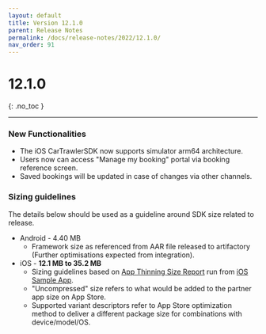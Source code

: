 ```yaml
---
layout: default
title: Version 12.1.0
parent: Release Notes
permalink: /docs/release-notes/2022/12.1.0/
nav_order: 91
---
```


# 12.1.0

{: .no_toc }

---

### New Functionalities

* The iOS CarTrawlerSDK now supports simulator arm64 architecture.
* Users now can access "Manage my booking" portal via booking reference screen.
* Saved bookings will be updated in case of changes via other channels.


### Sizing guidelines
The details below should be used as a guideline around SDK size related to release.
* Android - 4.40 MB
  * Framework size as referenced from AAR file released to artifactory (Further optimisations expected from integration).
* iOS - **12.1 MB to 35.2 MB**
    * Sizing guidelines based on <a href="https://github.com/cartrawler/cartrawler.github.io/blob/master/ios-report.txt" target="_blank">App Thinning Size Report</a> run from <a href="https://github.com/cartrawler/cartrawler-ios-integration" target="_blank">iOS Sample App</a>.
    * "Uncompressed" size refers to what would be added to the partner app size on App Store.
    * Supported variant descriptors refer to App Store optimization method to deliver a different package size for combinations with device/model/OS.
